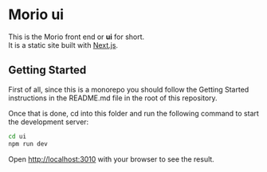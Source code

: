 # Morio ui

This is the Morio front end or **ui** for short.  
It is a static site built with [Next.js](https://nextjs.org/).

## Getting Started

First of all, since this is a monorepo you should follow the Getting Started
instructions in the README.md file in the root of this repository.

Once that is done, cd into this folder and run the following command to start the development server:

```bash
cd ui
npm run dev
```

Open [http://localhost:3010](http://localhost:3010) with your browser to see the result.
